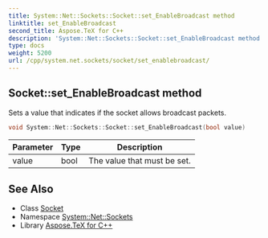 ```yaml
---
title: System::Net::Sockets::Socket::set_EnableBroadcast method
linktitle: set_EnableBroadcast
second_title: Aspose.TeX for C++
description: 'System::Net::Sockets::Socket::set_EnableBroadcast method. Sets a value that indicates if the socket allows broadcast packets in C++.'
type: docs
weight: 5200
url: /cpp/system.net.sockets/socket/set_enablebroadcast/
---
```

## Socket::set_EnableBroadcast method


Sets a value that indicates if the socket allows broadcast packets.

```cpp
void System::Net::Sockets::Socket::set_EnableBroadcast(bool value)
```


| Parameter | Type | Description |
| --- | --- | --- |
| value | bool | The value that must be set. |

## See Also

* Class [Socket](../)
* Namespace [System::Net::Sockets](../../)
* Library [Aspose.TeX for C++](../../../)
